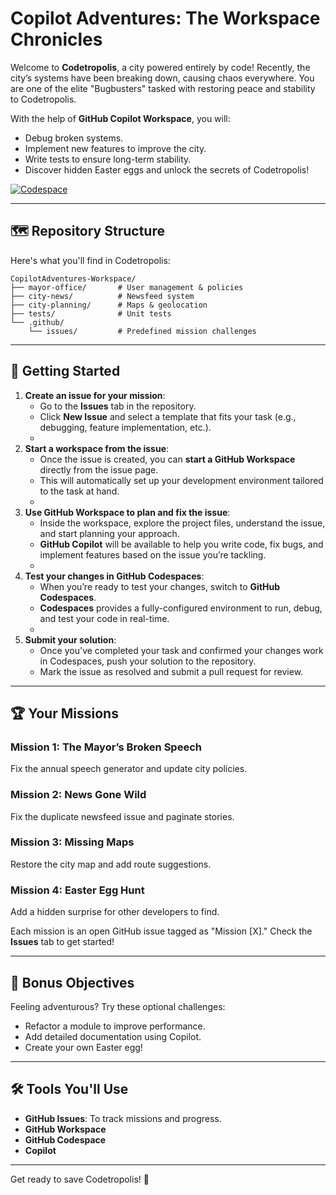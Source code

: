 ﻿# Copilot Adventures: The Workspace Chronicles

Welcome to **Codetropolis**, a city powered entirely by code! Recently, the city’s systems have been breaking down, causing chaos everywhere. You are one of the elite "Bugbusters" tasked with restoring peace and stability to Codetropolis.

With the help of **GitHub Copilot Workspace**, you will:
- Debug broken systems.
- Implement new features to improve the city.
- Write tests to ensure long-term stability.
- Discover hidden Easter eggs and unlock the secrets of Codetropolis!

[![Codespace](https://img.shields.io/static/v1?style=for-the-badge&label=Test+In+Codespace&message=Open&color=brightgreen&logo=github)](https://github.com/codespaces/new?hide_repo_select=true&skip_quickstart=true)

---

## 🗺️ Repository Structure

Here's what you'll find in Codetropolis:

```plaintext
CopilotAdventures-Workspace/
├── mayor-office/       # User management & policies
├── city-news/          # Newsfeed system
├── city-planning/      # Maps & geolocation
├── tests/              # Unit tests
└── .github/
    └── issues/         # Predefined mission challenges

```

----------

## 🚀 Getting Started

1.  **Create an issue for your mission**:
    -   Go to the **Issues** tab in the repository.
    -   Click **New Issue** and select a template that fits your task (e.g., debugging, feature implementation, etc.).
    - 
2.  **Start a workspace from the issue**:    
    -   Once the issue is created, you can **start a GitHub Workspace** directly from the issue page.
    -   This will automatically set up your development environment tailored to the task at hand.
    - 
3.  **Use GitHub Workspace to plan and fix the issue**:    
    -   Inside the workspace, explore the project files, understand the issue, and start planning your approach.
    -   **GitHub Copilot** will be available to help you write code, fix bugs, and implement features based on the issue you’re tackling.
    - 
4.  **Test your changes in GitHub Codespaces**:    
    -   When you’re ready to test your changes, switch to **GitHub Codespaces**.
    -   **Codespaces** provides a fully-configured environment to run, debug, and test your code in real-time.
    - 
5.  **Submit your solution**:    
    -   Once you've completed your task and confirmed your changes work in Codespaces, push your solution to the repository.
    -   Mark the issue as resolved and submit a pull request for review.

----------

## 🏆 Your Missions

### Mission 1: The Mayor’s Broken Speech

Fix the annual speech generator and update city policies.

### Mission 2: News Gone Wild

Fix the duplicate newsfeed issue and paginate stories.

### Mission 3: Missing Maps

Restore the city map and add route suggestions.

### Mission 4: Easter Egg Hunt

Add a hidden surprise for other developers to find.

Each mission is an open GitHub issue tagged as "Mission [X]." Check the **Issues** tab to get started!

----------

## 🌟 Bonus Objectives

Feeling adventurous? Try these optional challenges:

-   Refactor a module to improve performance.
-   Add detailed documentation using Copilot.
-   Create your own Easter egg!

----------

## 🛠 Tools You'll Use

-   **GitHub Issues**: To track missions and progress.
-   **GitHub Workspace**
-   **GitHub Codespace**
-   **Copilot**

----------

Get ready to save Codetropolis! 🎉

